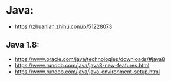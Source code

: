 

# Java: 


- https://zhuanlan.zhihu.com/p/51228073


## Java 1.8:

- https://www.oracle.com/java/technologies/downloads/#java8
- https://www.runoob.com/java/java8-new-features.html
- https://www.runoob.com/java/java-environment-setup.html



